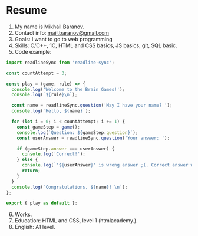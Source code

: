 # Resume
1. My name is Mikhail Baranov.
1. Contact info: mail.baranov@gmail.com
1. Goals: I want to go to web programming
1. Skills: C/C++, 1C, HTML and CSS basics, JS basics, git, SQL basic.
1. Code example:
```javascript
import readlineSync from 'readline-sync';

const countAttempt = 3;

const play = (game, rule) => {
  console.log('Welcome to the Brain Games!');
  console.log(`${rule}\n`);

  const name = readlineSync.question('May I have your name? ');
  console.log(`Hello, ${name}`);

  for (let i = 0; i < countAttempt; i += 1) {
    const gameStep = game();
    console.log(`Question: ${gameStep.question}`);
    const userAnswer = readlineSync.question('Your answer: ');

    if (gameStep.answer === userAnswer) {
      console.log('Correct!');
    } else {
      console.log(`'${userAnswer}' is wrong answer ;(. Correct answer was '${gameStep.answer}'.\nLet's try again, '${name}'!\n`);
      return;
    }
  }
  console.log(`Congratulations, ${name}! \n`);
};

export { play as default };
```
6. Works.
1. Education: HTML and CSS, level 1 (htmlacademy.).
1. English: A1 level.
